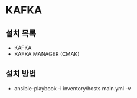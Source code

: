 # KAFKA

## 설치 목록
* KAFKA
* KAFKA MANAGER (CMAK)

## 설치 방법
* ansible-playbook -i inventory/hosts main.yml -v
